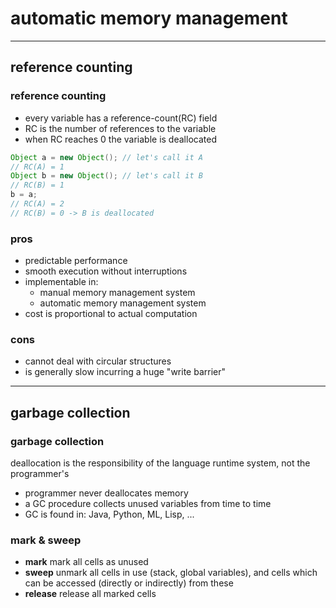 # automatic memory management

---

## reference counting

<!--vert-->

### reference counting

* every variable has a reference-count(RC) field
* RC is the number of references to the variable
* when RC reaches 0 the variable is deallocated

```java
Object a = new Object(); // let's call it A
// RC(A) = 1
Object b = new Object(); // let's call it B
// RC(B) = 1
b = a;
// RC(A) = 2
// RC(B) = 0 -> B is deallocated
```

<!--vert-->

### pros

* predictable performance
* smooth execution without interruptions
* implementable in:
  * manual memory management system
  * automatic memory management system
* cost is proportional to actual computation

<!--vert-->

### cons

* cannot deal with circular structures
* is generally slow incurring a huge "write barrier"

---

## garbage collection

<!--vert-->

### garbage collection

deallocation is the responsibility of the language runtime system, not the programmer's

* programmer never deallocates memory
* a GC procedure collects unused variables from time to time
* GC is found in: Java, Python, ML, Lisp, ...

<!--vert-->

### mark & sweep

* **mark** mark all cells as unused
* **sweep** unmark all cells in use (stack, global variables), and cells which can be accessed (directly or indirectly) from these
* **release** release all marked cells
